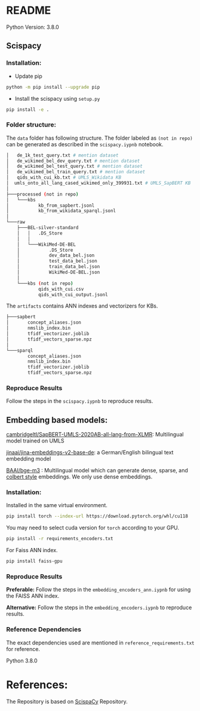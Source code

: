 

# README

Python Version: 3.8.0


## Scispacy


### Installation: 

* Update pip

```bash
python -m pip install --upgrade pip
```

* Install the scispacy using `setup.py`
  
```bash
pip install -e .
```

### Folder structure:

The `data` folder has following structure. The folder labeled as `(not in repo)` can be generated as described in the `scispacy.iypnb` notebook. 

```bash
│   de_1k_test_query.txt # mention dataset
│   de_wikimed_bel_dev_query.txt # mention dataset
│   de_wikimed_bel_test_query.txt # mention dataset
│   de_wikimed_bel_train_query.txt # mention dataset
│   qids_with_cui_kb.txt # UMLS_Wikidata KB
│  umls_onto_all_lang_cased_wikimed_only_399931.txt # UMLS_SapBERT KB
│
├───processed (not in repo)
│   └───kbs
│           kb_from_sapbert.jsonl
│           kb_from_wikidata_sparql.jsonl
│
└───raw 
    ├───BEL-silver-standard
    │   │   .DS_Store
    │   │
    │   └───WikiMed-DE-BEL
    │           .DS_Store
    │           dev_data_bel.json
    │           test_data_bel.json
    │           train_data_bel.json
    │           WikiMed-DE-BEL.json
    │
    └───kbs (not in repo)
            qids_with_cui.csv
            qids_with_cui_output.jsonl
```

The `artifacts` contains ANN indexes and vectorizers for KBs.

```bash 
├───sapbert
│       concept_aliases.json
│       nmslib_index.bin
│       tfidf_vectorizer.joblib
│       tfidf_vectors_sparse.npz
│
└───sparql
        concept_aliases.json
        nmslib_index.bin
        tfidf_vectorizer.joblib
        tfidf_vectors_sparse.npz
```
  


### Reproduce Results

Follow the steps in the `scispacy.iypnb` to reproduce results.


## Embedding based models:

[cambridgeltl/SapBERT-UMLS-2020AB-all-lang-from-XLMR](https://huggingface.co/cambridgeltl/SapBERT-UMLS-2020AB-all-lang-from-XLMR): Multilingual model trained on UMLS

[jinaai/jina-embeddings-v2-base-de](https://huggingface.co/jinaai/jina-embeddings-v2-base-de): a German/English bilingual text embedding model 

[BAAI/bge-m3](https://huggingface.co/BAAI/bge-m3) : Multilingual model which can generate dense, sparse, and [colbert style](https://til.simonwillison.net/llms/colbert-ragatouille) embeddings. We only use dense embeddings.

### Installation: 

Installed in the same virtual environment. 

```bash
pip install torch --index-url https://download.pytorch.org/whl/cu118
```
You may need to select cuda version for `torch` according to your GPU.

```bash
pip install -r requirements_encoders.txt
```

For Faiss ANN index.

```bash
pip install faiss-gpu
```

### Reproduce Results



**Preferable:** Follow the steps in the `embedding_encoders_ann.iypnb` for using the FAISS ANN index.

**Alternative:** Follow the steps in the `embedding_encoders.iypnb` to reproduce results.


### Reference Dependencies

The exact dependencies used are mentioned in `reference_requirements.txt` for reference.

Python 3.8.0 

# References:

The Repository is based on [ScispaCy](https://github.com/allenai/scispacy) Repository. 












